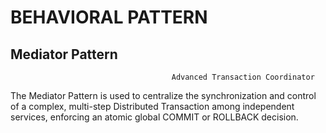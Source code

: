 # BEHAVIORAL PATTERN

## Mediator Pattern

                                        Advanced Transaction Coordinator
The Mediator Pattern is used to centralize the synchronization and control of a complex, multi-step Distributed Transaction among independent services, enforcing an atomic global COMMIT or ROLLBACK decision.
